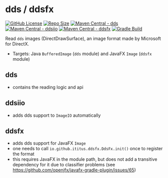 # dds / ddsfx

[![GitHub License](https://img.shields.io/github/license/iTitus/commons)](https://github.com/iTitus/commons/blob/main/LICENSE)
[![Repo Size](https://img.shields.io/github/repo-size/iTitus/commons.svg)](https://github.com/iTitus/commons)
[![Maven Central - dds](https://img.shields.io/maven-central/v/io.github.ititus/dds?label=Maven%20Central%20-%20dds)](https://search.maven.org/search?q=g:%22io.github.ititus%22%20AND%20a:%22dds%22)
[![Maven Central - ddsiio](https://img.shields.io/maven-central/v/io.github.ititus/ddsiio?label=Maven%20Central%20-%20dds)](https://search.maven.org/search?q=g:%22io.github.ititus%22%20AND%20a:%22ddsiio)
[![Maven Central - ddsfx](https://img.shields.io/maven-central/v/io.github.ititus/ddsfx?label=Maven%20Central%20-%20ddsfx)](https://search.maven.org/search?q=g:%22io.github.ititus%22%20AND%20a:%22ddsfx%22)
[![Gradle Build](https://github.com/iTitus/commons/workflows/Gradle%20Build/badge.svg)](https://github.com/iTitus/commons/actions?query=workflow%3A%22Gradle+Build%22)

Read `dds` images (DirectDrawSurface), an image format made by Microsoft for DirectX.

- Targets: Java `BufferedImage` (`dds` module) and JavaFX `Image` (`ddsfx` module)

## dds

- contains the reading logic and api

## ddsiio

- adds dds support to `ImageIO` automatically

## ddsfx

- adds dds support for JavaFX `Image`
- one needs to call `io.github.ititus.ddsfx.DdsFx.init()` once to register the format
- this requires JavaFX in the module path, but does not add a transitive dependency for it due to classifier problems (see https://github.com/openjfx/javafx-gradle-plugin/issues/65)

